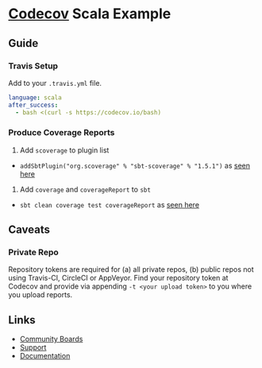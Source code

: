 # [Codecov](https://codecov.io) Scala Example

## Guide

### Travis Setup

Add to your `.travis.yml` file.
```yml
language: scala
after_success:
  - bash <(curl -s https://codecov.io/bash)
```

### Produce Coverage Reports

1. Add `scoverage` to plugin list
  - `addSbtPlugin("org.scoverage" % "sbt-scoverage" % "1.5.1")` as [seen here](https://github.com/codecov/example-scala/blob/master/project/plugins.sbt#L1)
1. Add `coverage` and `coverageReport` to `sbt`
  - `sbt clean coverage test coverageReport` as [seen here](https://github.com/codecov/example-scala/blob/master/.travis.yml#L7)

## Caveats
### Private Repo
Repository tokens are required for (a) all private repos, (b) public repos not using Travis-CI, CircleCI or AppVeyor. Find your repository token at Codecov and provide via appending `-t <your upload token>` to you where you upload reports.

## Links
- [Community Boards](https://community.codecov.io)
- [Support](https://codecov.io/support)
- [Documentation](https://docs.codecov.io)
